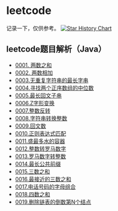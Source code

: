 # leetcode
记录一下，仅供参考。
[![Star History Chart](https://api.star-history.com/svg?repos=DocJlm/LeetCodeJava&type=Date)](https://www.star-history.com/#DocJlm/LeetCodeJava&Date)
## leetcode题目解析（Java）
- [0001. 两数之和](./problems/0001.两数之和.md)
- [0002. 两数相加](./problems/0002.两数相加.md)
- [0003.无重复字符串的最长字串](./problems/0003.无重复字符串的最长字串.md)
- [0004.寻找两个正序数组的中位数](./problems/0004.寻找两个正序数组的中位数.md)
- [0005.最长回文子串](./problems/0005.最长回文子串.md)
- [0006.Z字形变换](./problems/0006.Z字形变换.md)
- [0007.整数反转](./problems/0007.整数反转.md)
- [0008.字符串转换整数](./problems/0008.字符串转换整数.md)
- [0009.回文数](./problems/0009.回文数.md)
- [0010.正则表达式匹配](./problems/0010.正则表达式匹配.md)
- [0011.盛最多水的容器](./problems/0011.盛最多水的容器.md)
- [0012.整数转罗马数字](./problems/0012.整数转罗马数字.md)
- [0013.罗马数字转整数](./problems/0013.罗马数字转整数.md)
- [0014.最长公共前缀](./problems/0014.最长公共前缀.md)
- [0015.三数之和](./problems/0015.三数之和.md)
- [0016.最接近的三数之和](./problems/0016.最接近的三数之和.md)
- [0017.电话号码的字母组合](./problems/0017.电话号码的字母组合.md)
- [0018.四数之和](./problems/0018.四数之和.md)
- [0019.删除链表的倒数第N个结点](./problems/0019.删除链表的倒数第N个结点.md)




